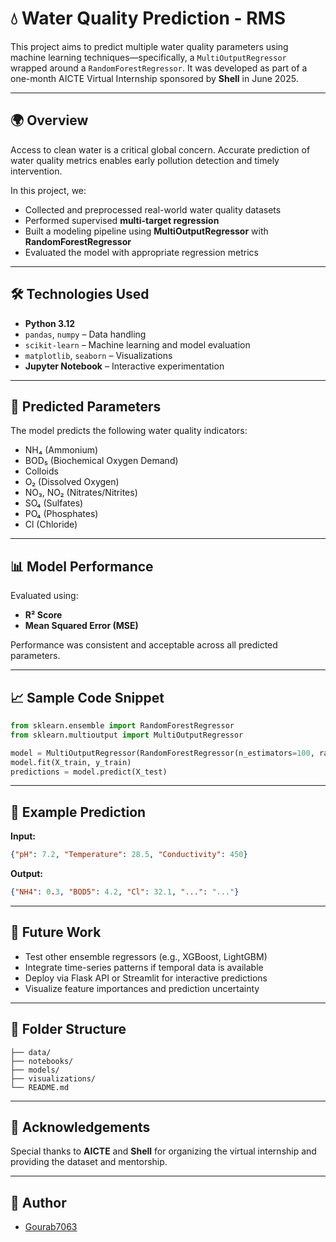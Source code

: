 # 💧 Water Quality Prediction - RMS

This project aims to predict multiple water quality parameters using machine learning techniques—specifically, a `MultiOutputRegressor` wrapped around a `RandomForestRegressor`. It was developed as part of a one-month AICTE Virtual Internship sponsored by **Shell** in June 2025.

---

## 🌍 Overview

Access to clean water is a critical global concern. Accurate prediction of water quality metrics enables early pollution detection and timely intervention.

In this project, we:
- Collected and preprocessed real-world water quality datasets
- Performed supervised **multi-target regression**
- Built a modeling pipeline using **MultiOutputRegressor** with **RandomForestRegressor**
- Evaluated the model with appropriate regression metrics

---

## 🛠 Technologies Used

- **Python 3.12**
- `pandas`, `numpy` – Data handling
- `scikit-learn` – Machine learning and model evaluation
- `matplotlib`, `seaborn` – Visualizations
- **Jupyter Notebook** – Interactive experimentation

---

## 🔬 Predicted Parameters

The model predicts the following water quality indicators:
- NH₄ (Ammonium)
- BOD₅ (Biochemical Oxygen Demand)
- Colloids
- O₂ (Dissolved Oxygen)
- NO₃, NO₂ (Nitrates/Nitrites)
- SO₄ (Sulfates)
- PO₄ (Phosphates)
- Cl (Chloride)

---

## 📊 Model Performance

Evaluated using:
- **R² Score**
- **Mean Squared Error (MSE)**

Performance was consistent and acceptable across all predicted parameters.

---

## 📈 Sample Code Snippet

```python
from sklearn.ensemble import RandomForestRegressor
from sklearn.multioutput import MultiOutputRegressor

model = MultiOutputRegressor(RandomForestRegressor(n_estimators=100, random_state=42))
model.fit(X_train, y_train)
predictions = model.predict(X_test)
```

---

## 📎 Example Prediction

**Input:**
```json
{"pH": 7.2, "Temperature": 28.5, "Conductivity": 450}
```

**Output:**
```json
{"NH4": 0.3, "BOD5": 4.2, "Cl": 32.1, "...": "..."}
```

---

## 🔮 Future Work

- Test other ensemble regressors (e.g., XGBoost, LightGBM)
- Integrate time-series patterns if temporal data is available
- Deploy via Flask API or Streamlit for interactive predictions
- Visualize feature importances and prediction uncertainty

---

## 📁 Folder Structure

```
├── data/
├── notebooks/
├── models/
├── visualizations/
└── README.md
```

---

## 🤝 Acknowledgements

Special thanks to **AICTE** and **Shell** for organizing the virtual internship and providing the dataset and mentorship.

---

## 🧠 Author

- [Gourab7063](https://github.com/Gourab7063)

```
